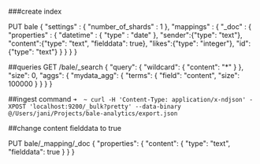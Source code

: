 ###create index

PUT bale
{
    "settings" : {
        "number_of_shards" : 1
    },
    "mappings" : {
        "_doc" : {
            "properties" : {
                "datetime" : { "type" : "date" },
                "sender":{"type": "text"},
                "content":{"type": "text", "fielddata": true},
                "likes":{"type": "integer"},
                "id":{"type": "text"}
            }
        }
    }
}

##queries
GET /bale/_search
{
  "query": {
    "wildcard": {
      "content": "*"
    }
  },
  "size": 0,
  "aggs": {
    "mydata_agg": {
      "terms": {
        "field": "content",
        "size": 100000
      }
    }
  }
}

##ingest command
`➜  ~ curl -H 'Content-Type: application/x-ndjson' -XPOST 'localhost:9200/_bulk?pretty' --data-binary @/Users/jani/Projects/bale-analytics/export.json`

##change content fielddata to true

PUT bale/_mapping/_doc
{
  "properties": {
    "content": { 
      "type":     "text",
      "fielddata": true
    }
  }
}